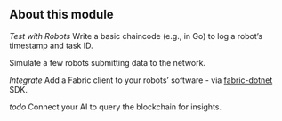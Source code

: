 ## About this module

_Test with Robots_
Write a basic chaincode (e.g., in Go) to log a robot’s timestamp and task ID.

Simulate a few robots submitting data to the network.

_Integrate_
Add a Fabric client to your robots’ software - via [fabric-dotnet](https://github.com/ai-haden/fabric-dotnet) SDK.

_todo_
Connect your AI to query the blockchain for insights.

